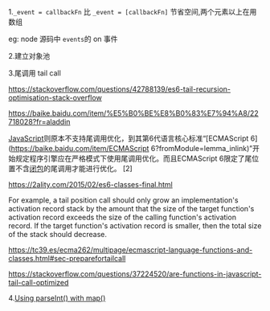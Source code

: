 1.`_event = callbackFn`  比 `_event = [callbackFn]` 节省空间,两个元素以上在用数组

eg: node 源码中 `events`的 on 事件



2.建立对象池



3.尾调用 tail call

https://stackoverflow.com/questions/42788139/es6-tail-recursion-optimisation-stack-overflow

https://baike.baidu.com/item/%E5%B0%BE%E8%B0%83%E7%94%A8/22718028?fr=aladdin

[JavaScript](https://baike.baidu.com/item/JavaScript?fromModule=lemma_inlink)则原本不支持尾调用优化，到其第6代语言核心标准“[ECMAScript 6](https://baike.baidu.com/item/ECMAScript 6?fromModule=lemma_inlink)”开始规定程序引擎应在严格模式下使用尾调用优化。而且ECMAScript 6限定了尾位置不含[闭包](https://baike.baidu.com/item/闭包?fromModule=lemma_inlink)的尾调用才能进行优化。 [2] 

https://2ality.com/2015/02/es6-classes-final.html

For example, a tail position call should only grow an implementation's activation record stack by the amount that the size of the target function's activation record exceeds the size of the calling function's activation record. If the target function's activation record is smaller, then the total size of the stack should decrease.

https://tc39.es/ecma262/multipage/ecmascript-language-functions-and-classes.html#sec-preparefortailcall

https://stackoverflow.com/questions/37224520/are-functions-in-javascript-tail-call-optimized

4.[Using parseInt() with map()](https://developer.mozilla.org/en-US/docs/Web/JavaScript/Reference/Global_Objects/Array/map#using_parseint_with_map)



